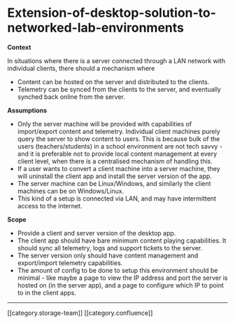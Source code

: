 # Extension-of-desktop-solution-to-networked-lab-environments

**Context**

In situations where there is a server connected through a LAN network with individual clients, there should a mechanism where

* Content can be hosted on the server and distributed to the clients.&#x20;
* Telemetry can be synced from the clients to the server, and eventually synched back online from the server.&#x20;

**Assumptions**

* Only the server machine will be provided with capabilities of import/export content and telemetry. Individual client machines purely query the server to show content to users. This is because bulk of the users (teachers/students) in a school environment are not tech savvy - and it is preferable not to provide local content management at every client level, when there is a centralised mechanism of handling this.&#x20;
* If a user wants to convert a client machine into a server machine, they will uninstall the client app and install the server version of the app.&#x20;
* The server machine can be Linux/Windows, and similarly the client machines can be on Windows/Linux.&#x20;
* This kind of a setup is connected via LAN, and may have intermittent access to the internet.&#x20;

**Scope**

* Provide a client and server version of the desktop app.
* The client app should have bare minimum content playing capabilities. It should sync all telemetry, logs and support tickets to the server.&#x20;
* The server version only should have content management and export/import telemetry capabilities.&#x20;
* The amount of config to be done to setup this environment should be minimal - like maybe a page to view the IP address and port the server is hosted on (in the server app), and a page to configure which IP to point to in the client apps.&#x20;

***

\[\[category.storage-team]] \[\[category.confluence]]
